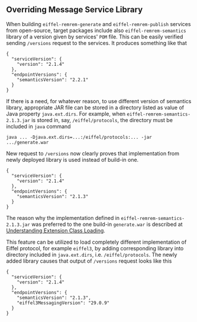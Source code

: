 ## Overriding Message Service Library

When building ``eiffel-remrem-generate`` and ``eiffel-remrem-publish`` services 
from open-source, target packages include also ``eiffel-remrem-semantics`` library 
of a version given by services' ``POM`` file. This can be easily verified sending
``/versions`` request to the services. It produces something like that
~~~
{
  "serviceVersion": {
    "version": "2.1.4"
  },
  "endpointVersions": {
    "semanticsVersion": "2.2.1"
  }
}
~~~

If there is a need, for whatever reason, to use different version of semantics 
library, appropriate JAR file can be stored in a directory listed as value of Java
property ``java.ext.dirs``. For example, when ``eiffel-remrem-semantics-2.1.3.jar``
is stored in, say, ``/eiffel/protocols``, the directory must be included in ``java``
command
~~~
java ... -Djava.ext.dirs=...:/eiffel/protocols:... -jar .../generate.war
~~~

New request to ``/versions`` now clearly proves that implementation from newly
deployed library is used instead of build-in one.
~~~
{
  "serviceVersion": {
    "version": "2.1.4"
  },
  "endpointVersions": {
    "semanticsVersion": "2.1.3"
  }
}
~~~

The reason why the implementation defined in ``eiffel-remrem-semantics-2.1.3.jar``
was preferred to the one build-in ``generate.war``  is described at
[Understanding Extension Class Loading](https://docs.oracle.com/javase/tutorial/ext/basics/load.html).

This  feature can be utilized to load completely different implementation of Eiffel
protocol, for example ``eiffel3``, by adding corresponding library into directory
included in ``java.ext.dirs``, i.e. ``/eiffel/protocols``. The newly added library 
causes that output of ``/versions`` request looks like this
~~~
{
  "serviceVersion": {
    "version": "2.1.4"
  },
  "endpointVersions": {
    "semanticsVersion": "2.1.3",
    "eiffel3MessagingVersion": "29.0.9"
  }
}
~~~